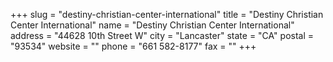 +++
slug = "destiny-christian-center-international"
title = "Destiny Christian Center International"
name = "Destiny Christian Center International"
address = "44628 10th Street W"
city = "Lancaster"
state = "CA"
postal = "93534"
website = ""
phone = "661 582-8177"
fax = ""
+++
